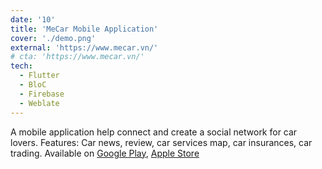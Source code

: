 ```yaml
---
date: '10'
title: 'MeCar Mobile Application'
cover: './demo.png'
external: 'https://www.mecar.vn/'
# cta: 'https://www.mecar.vn/'
tech:
  - Flutter
  - BloC
  - Firebase
  - Weblate
---
```


A mobile application help connect and create a social network for car lovers. Features: Car news, review, car services map, car insurances, car trading. Available on [Google Play](https://play.google.com/store/apps/details?id=vn.mecar.MeCar), [Apple Store](https://apps.apple.com/app/id1518751816?platform=iphone)
